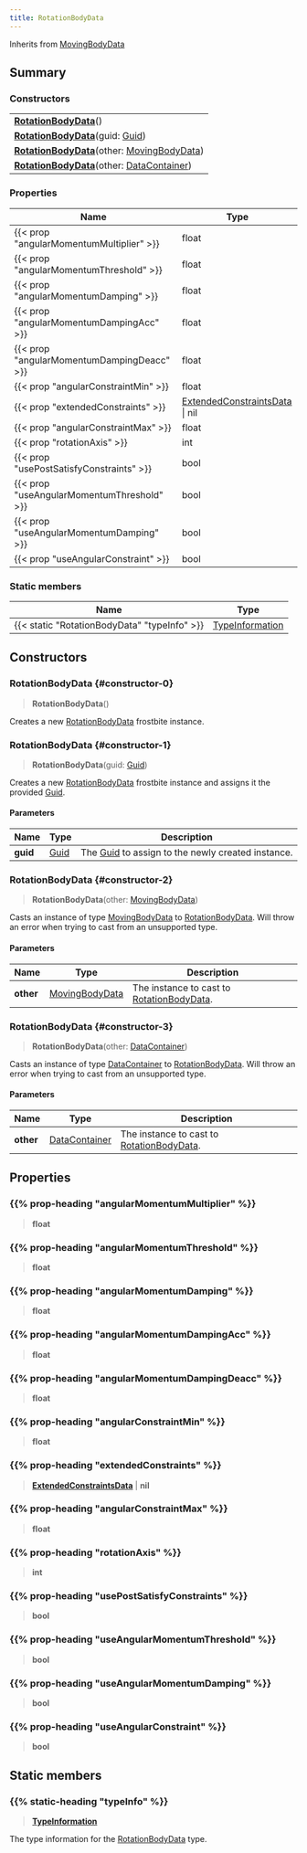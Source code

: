 ```yaml
---
title: RotationBodyData
---
```


Inherits from [MovingBodyData](/vext/ref/fb/movingbodydata)

## Summary

### Constructors

|  |
| --- |
| **[RotationBodyData](#constructor-0)**() |
| **[RotationBodyData](#constructor-1)**(guid: [Guid](/vext/ref/shared/type/guid)) |
| **[RotationBodyData](#constructor-2)**(other: [MovingBodyData](/vext/ref/fb/movingbodydata)) |
| **[RotationBodyData](#constructor-3)**(other: [DataContainer](/vext/ref/shared/type/datacontainer)) |

### Properties

| Name | Type |
| ---- | ---- |
| {{< prop "angularMomentumMultiplier" >}} | float |
| {{< prop "angularMomentumThreshold" >}} | float |
| {{< prop "angularMomentumDamping" >}} | float |
| {{< prop "angularMomentumDampingAcc" >}} | float |
| {{< prop "angularMomentumDampingDeacc" >}} | float |
| {{< prop "angularConstraintMin" >}} | float |
| {{< prop "extendedConstraints" >}} | [ExtendedConstraintsData](/vext/ref/fb/extendedconstraintsdata) \| nil |
| {{< prop "angularConstraintMax" >}} | float |
| {{< prop "rotationAxis" >}} | int |
| {{< prop "usePostSatisfyConstraints" >}} | bool |
| {{< prop "useAngularMomentumThreshold" >}} | bool |
| {{< prop "useAngularMomentumDamping" >}} | bool |
| {{< prop "useAngularConstraint" >}} | bool |

### Static members

| Name | Type |
| ---- | ---- |
| {{< static "RotationBodyData" "typeInfo" >}} | [TypeInformation](/vext/ref/shared/type/typeinformation) |

## Constructors

### RotationBodyData {#constructor-0}

> **RotationBodyData**()

Creates a new [RotationBodyData](/vext/ref/fb/rotationbodydata) frostbite instance.

### RotationBodyData {#constructor-1}

> **RotationBodyData**(guid: [Guid](/vext/ref/shared/type/guid))

Creates a new [RotationBodyData](/vext/ref/fb/rotationbodydata) frostbite instance and assigns it the provided [Guid](/vext/ref/shared/type/guid).

#### Parameters

| Name | Type | Description |
| ---- | ---- | ----------- |
| **guid** | [Guid](/vext/ref/shared/type/guid) | The [Guid](/vext/ref/shared/type/guid) to assign to the newly created instance. |

### RotationBodyData {#constructor-2}

> **RotationBodyData**(other: [MovingBodyData](/vext/ref/fb/movingbodydata))

Casts an instance of type [MovingBodyData](/vext/ref/fb/movingbodydata) to [RotationBodyData](/vext/ref/fb/rotationbodydata). Will throw an error when trying to cast from an unsupported type.

#### Parameters

| Name | Type | Description |
| ---- | ---- | ----------- |
| **other** | [MovingBodyData](/vext/ref/fb/movingbodydata) | The instance to cast to [RotationBodyData](/vext/ref/fb/rotationbodydata). |

### RotationBodyData {#constructor-3}

> **RotationBodyData**(other: [DataContainer](/vext/ref/shared/type/datacontainer))

Casts an instance of type [DataContainer](/vext/ref/shared/type/datacontainer) to [RotationBodyData](/vext/ref/fb/rotationbodydata). Will throw an error when trying to cast from an unsupported type.

#### Parameters

| Name | Type | Description |
| ---- | ---- | ----------- |
| **other** | [DataContainer](/vext/ref/shared/type/datacontainer) | The instance to cast to [RotationBodyData](/vext/ref/fb/rotationbodydata). |

## Properties

### {{% prop-heading "angularMomentumMultiplier" %}}

> **float**

### {{% prop-heading "angularMomentumThreshold" %}}

> **float**

### {{% prop-heading "angularMomentumDamping" %}}

> **float**

### {{% prop-heading "angularMomentumDampingAcc" %}}

> **float**

### {{% prop-heading "angularMomentumDampingDeacc" %}}

> **float**

### {{% prop-heading "angularConstraintMin" %}}

> **float**

### {{% prop-heading "extendedConstraints" %}}

> **[ExtendedConstraintsData](/vext/ref/fb/extendedconstraintsdata)** \| **nil**

### {{% prop-heading "angularConstraintMax" %}}

> **float**

### {{% prop-heading "rotationAxis" %}}

> **int**

### {{% prop-heading "usePostSatisfyConstraints" %}}

> **bool**

### {{% prop-heading "useAngularMomentumThreshold" %}}

> **bool**

### {{% prop-heading "useAngularMomentumDamping" %}}

> **bool**

### {{% prop-heading "useAngularConstraint" %}}

> **bool**

## Static members

### {{% static-heading "typeInfo" %}}

> **[TypeInformation](/vext/ref/shared/type/typeinformation)**

The type information for the [RotationBodyData](/vext/ref/fb/rotationbodydata) type.

